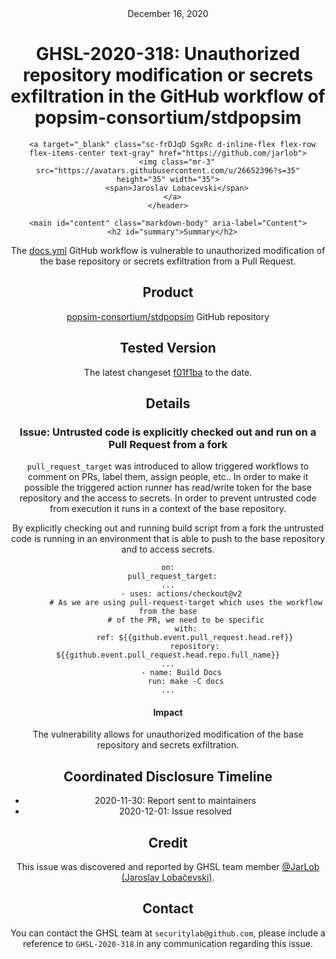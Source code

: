 <header class="post-header d-block mb-6">
      <div class="date text-mono f5 my-3">December 16, 2020</div>
      <h1 class="my-2 h00-mktg lh-condensed">GHSL-2020-318: Unauthorized repository modification or secrets exfiltration in the GitHub workflow of popsim-consortium/stdpopsim</h1>

      
      
      
      
      

      

      <a target="_blank" class="sc-frDJqD SgxRc d-inline-flex flex-row flex-items-center text-gray" href="https://github.com/jarlob">
        <img class="mr-3" src="https://avatars.githubusercontent.com/u/26652396?s=35" height="35" width="35">
        <span>Jaroslav Lobacevski</span>
      </a>
    </header>

    <main id="content" class="markdown-body" aria-label="Content">
      <h2 id="summary">Summary</h2>

<p>The <a href="https://github.com/popsim-consortium/stdpopsim/blob/master/.github/workflows/docs.yml">docs.yml</a> GitHub workflow is vulnerable to unauthorized modification of the base repository or secrets exfiltration from a Pull Request.</p>

<h2 id="product">Product</h2>

<p><a href="https://github.com/popsim-consortium/stdpopsim">popsim-consortium/stdpopsim</a> GitHub repository</p>

<h2 id="tested-version">Tested Version</h2>

<p>The latest changeset <a href="https://github.com/popsim-consortium/stdpopsim/blob/f01f1ba6196735c433b6c7198dae94a3928a01b5/.github/workflows/docs.yml">f01f1ba</a> to the date.</p>

<h2 id="details">Details</h2>

<h3 id="issue-untrusted-code-is-explicitly-checked-out-and-run-on-a-pull-request-from-a-fork">Issue: Untrusted code is explicitly checked out and run on a Pull Request from a fork</h3>

<p><code class="language-plaintext highlighter-rouge">pull_request_target</code> was introduced to allow triggered workflows to comment on PRs, label them, assign people, etc.. In order to make it possible the triggered action runner has read/write token for the base repository and the access to secrets. In order to prevent untrusted code from execution it runs in a context of the base repository.</p>

<p>By explicitly checking out and running build script from a fork the untrusted code is running in an environment that is able to push to the base repository and to access secrets.</p>

<div class="language-yaml highlighter-rouge"><div class="highlight"><pre class="highlight"><code><span class="na">on</span><span class="pi">:</span>
  <span class="na">pull_request_target</span><span class="pi">:</span>
<span class="nn">...</span>
      <span class="pi">-</span> <span class="na">uses</span><span class="pi">:</span> <span class="s">actions/checkout@v2</span>
        <span class="c1"># As we are using pull-request-target which uses the workflow from the base</span>
        <span class="c1"># of the PR, we need to be specific</span>
        <span class="na">with</span><span class="pi">:</span>
            <span class="na">ref</span><span class="pi">:</span> <span class="s">${{github.event.pull_request.head.ref}}</span>
            <span class="na">repository</span><span class="pi">:</span> <span class="s">${{github.event.pull_request.head.repo.full_name}}</span>
<span class="nn">...</span>
      <span class="pi">-</span> <span class="na">name</span><span class="pi">:</span> <span class="s">Build Docs</span>
        <span class="na">run</span><span class="pi">:</span> <span class="s">make -C docs</span>
<span class="nn">...</span>
</code></pre></div></div>

<h4 id="impact">Impact</h4>

<p>The vulnerability allows for unauthorized modification of the base repository and secrets exfiltration.</p>

<h2 id="coordinated-disclosure-timeline">Coordinated Disclosure Timeline</h2>

<ul>
  <li>2020-11-30: Report sent to maintainers</li>
  <li>2020-12-01: Issue resolved</li>
</ul>

<h2 id="credit">Credit</h2>

<p>This issue was discovered and reported by GHSL team member <a href="https://github.com/JarLob">@JarLob (Jaroslav Lobačevski)</a>.</p>

<h2 id="contact">Contact</h2>

<p>You can contact the GHSL team at <code class="language-plaintext highlighter-rouge">securitylab@github.com</code>, please include a reference to <code class="language-plaintext highlighter-rouge">GHSL-2020-318</code> in any communication regarding this issue.</p>

   